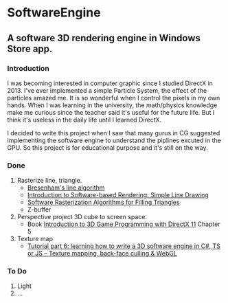 # SoftwareEngine
## A software 3D rendering engine in Windows Store app.

### Introduction
  I was becoming interested in computer graphic since I studied DirectX in 2013. I've ever implemented a simple Particle System, the effect of the particles amazed me. It is so wonderful when I control the pixels in my own hands. When I was learning in the university, the math/physics knowledge make me curious since the teacher said it's useful for the future life. But I think it's useless in the daily life until I learned DirectX.
  
  I decided to write this project when I saw that many gurus in CG suggested implementing the software engine to understand the piplines excuted in the GPU.  So this project is for educational purpose and it's still on the way.
  
### Done
  1. Rasterize line, triangle.
      - [Bresenham's line algorithm](http://en.wikipedia.org/wiki/Bresenham's_line_algorithm)
      - [Introduction to Software-based Rendering: Simple Line Drawing](http://joshbeam.com/articles/simple_line_drawing/)
      - [Software Rasterization Algorithms for Filling Triangles](http://www.sunshine2k.de/coding/java/TriangleRasterization/TriangleRasterization.html)
      - Z-buffer
  2. Perspective project 3D cube to screen space. 
      - Book [Introduction to 3D Game Programming with DirectX 11](http://www.amazon.com/Introduction-3D-Game-Programming-DirectX/dp/1936420228/ref=sr_1_1?ie=UTF8&qid=1429889599&sr=8-1) Chapter 5
  3. Texture map
     - [Tutorial part 6: learning how to write a 3D software engine in C#, TS or JS – Texture mapping, back-face culling & WebGL](http://blogs.msdn.com/b/davrous/archive/2013/07/18/tutorial-part-6-learning-how-to-write-a-3d-software-engine-in-c-ts-or-js-texture-mapping-back-face-culling-amp-webgl.aspx)

### To Do
  1. Light
  2. ...
